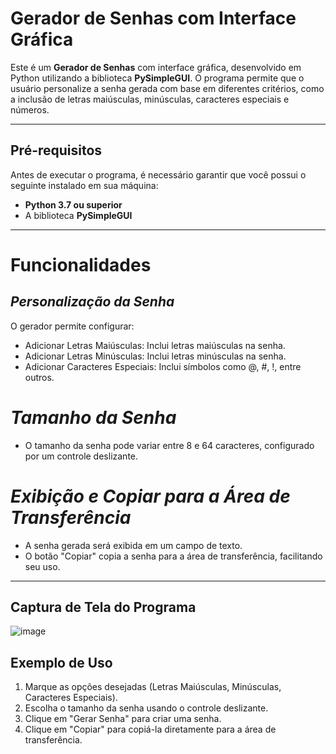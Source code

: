 # Gerador de Senhas com Interface Gráfica

Este é um **Gerador de Senhas** com interface gráfica, desenvolvido em Python utilizando a biblioteca **PySimpleGUI**. O programa permite que o usuário personalize a senha gerada com base em diferentes critérios, como a inclusão de letras maiúsculas, minúsculas, caracteres especiais e números.

---

## **Pré-requisitos**

Antes de executar o programa, é necessário garantir que você possui o seguinte instalado em sua máquina:

- **Python 3.7 ou superior**
- A biblioteca **PySimpleGUI**

---
# **Funcionalidades**

## *Personalização da Senha*
O gerador permite configurar:

- Adicionar Letras Maiúsculas: Inclui letras maiúsculas na senha.
- Adicionar Letras Minúsculas: Inclui letras minúsculas na senha.
- Adicionar Caracteres Especiais: Inclui símbolos como @, #, !, entre outros.

# *Tamanho da Senha*

- O tamanho da senha pode variar entre 8 e 64 caracteres, configurado por um controle deslizante.
  
# *Exibição e Copiar para a Área de Transferência*
- A senha gerada será exibida em um campo de texto.
- O botão "Copiar" copia a senha para a área de transferência, facilitando seu uso.

---

## **Captura de Tela do Programa**

![image](https://github.com/user-attachments/assets/fb054593-07d7-46c5-9846-ea2000972f94)

## **Exemplo de Uso**

1. Marque as opções desejadas (Letras Maiúsculas, Minúsculas, Caracteres Especiais).
2. Escolha o tamanho da senha usando o controle deslizante.
3. Clique em "Gerar Senha" para criar uma senha.
4. Clique em "Copiar" para copiá-la diretamente para a área de transferência.
